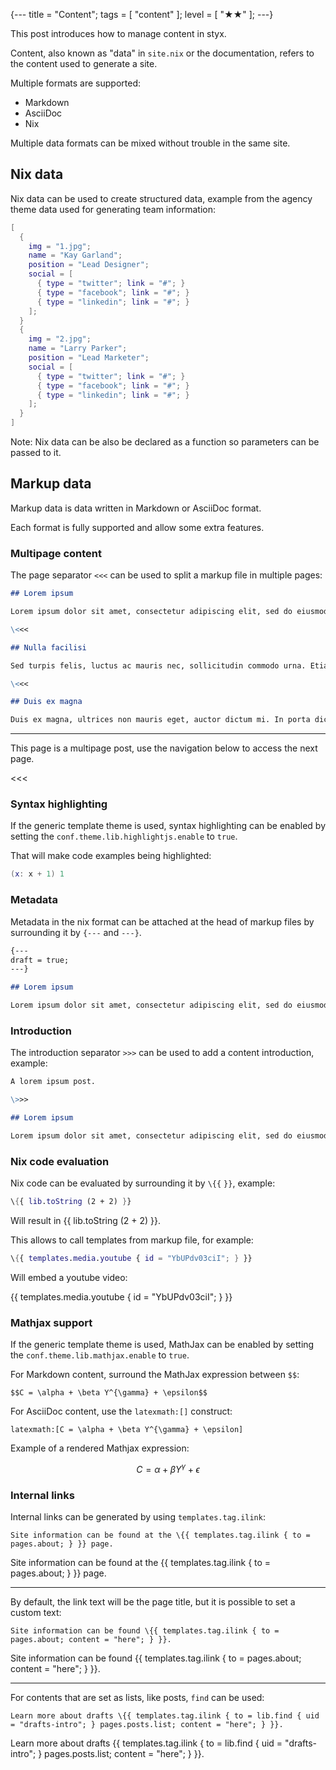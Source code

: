{---
title = "Content";
tags = [ "content" ];
level = [ "★★" ];
---}

This post introduces how to manage content in styx.

>>>

Content, also known as "data" in `site.nix` or the documentation, refers to the content used to generate a site.

Multiple formats are supported:

- Markdown
- AsciiDoc
- Nix

Multiple data formats can be mixed without trouble in the same site.

## Nix data

Nix data can be used to create structured data, example from the agency theme data used for generating team information:

```nix
[
  {
    img = "1.jpg";
    name = "Kay Garland";
    position = "Lead Designer";
    social = [
      { type = "twitter"; link = "#"; }
      { type = "facebook"; link = "#"; }
      { type = "linkedin"; link = "#"; }
    ];
  }
  {
    img = "2.jpg";
    name = "Larry Parker";
    position = "Lead Marketer";
    social = [
      { type = "twitter"; link = "#"; }
      { type = "facebook"; link = "#"; }
      { type = "linkedin"; link = "#"; }
    ];
  }
]
```

Note: Nix data can be also be declared as a function so parameters can be passed to it.

## Markup data

Markup data is data written in Markdown or AsciiDoc format.

Each format is fully supported and allow some extra features.

### Multipage content

The page separator `<<<` can be used to split a markup file in multiple pages:

```Markdown
## Lorem ipsum

Lorem ipsum dolor sit amet, consectetur adipiscing elit, sed do eiusmod tempor incididunt ut labore et dolore magna aliqua.

\<<<

## Nulla facilisi

Sed turpis felis, luctus ac mauris nec, sollicitudin commodo urna. Etiam eleifend interdum velit, quis egestas elit commodo nec.

\<<<

## Duis ex magna

Duis ex magna, ultrices non mauris eget, auctor dictum mi. In porta dictum finibus. Nulla ultricies nunc ut risus maximus, non maximus nunc elementum.
```

---

This page is a multipage post, use the navigation below to access the next page.

<<<

### Syntax highlighting

If the generic template theme is used, syntax highlighting can be enabled by setting the `conf.theme.lib.highlightjs.enable` to `true`.

That will make code examples being highlighted:

```nix
(x: x + 1) 1
```

### Metadata

Metadata in the nix format can be attached at the head of markup files by surrounding it by `{---` and `---}`.

```Markdown
{---
draft = true;
---}

## Lorem ipsum

Lorem ipsum dolor sit amet, consectetur adipiscing elit, sed do eiusmod tempor incididunt ut labore et dolore magna aliqua.
```

### Introduction

The introduction separator `>>>` can be used to add a content introduction, example:

```Markdown
A lorem ipsum post.

\>>>

## Lorem ipsum

Lorem ipsum dolor sit amet, consectetur adipiscing elit, sed do eiusmod tempor incididunt ut labore et dolore magna aliqua.
```

### Nix code evaluation

Nix code can be evaluated by surrounding it by `\{{` `}}`, example:

```nix
\{{ lib.toString (2 + 2) }}
```

Will result in {{ lib.toString (2 + 2) }}.

This allows to call templates from markup file, for example:

```nix
\{{ templates.media.youtube { id = "YbUPdv03ciI"; } }}
```

Will embed a youtube video:

{{ templates.media.youtube { id = "YbUPdv03ciI"; } }}


### Mathjax support

If the generic template theme is used, MathJax can be enabled by setting the `conf.theme.lib.mathjax.enable` to `true`.

For Markdown content, surround the MathJax expression between `$$`:

```
$$C = \alpha + \beta Y^{\gamma} + \epsilon$$
```

For AsciiDoc content, use the `latexmath:[]` construct:

```
latexmath:[C = \alpha + \beta Y^{\gamma} + \epsilon]
```

Example of a rendered Mathjax expression:

$$C = \alpha + \beta Y^{\gamma} + \epsilon$$

### Internal links

Internal links can be generated by using `templates.tag.ilink`:

```
Site information can be found at the \{{ templates.tag.ilink { to = pages.about; } }} page.
```

Site information can be found at the {{ templates.tag.ilink { to = pages.about; } }} page.

---

By default, the link text will be the page title, but it is possible to set a custom text:

```
Site information can be found \{{ templates.tag.ilink { to = pages.about; content = "here"; } }}.
```

Site information can be found {{ templates.tag.ilink { to = pages.about; content = "here"; } }}.

---

For contents that are set as lists, like posts, `find` can be used:

```
Learn more about drafts \{{ templates.tag.ilink { to = lib.find { uid = "drafts-intro"; } pages.posts.list; content = "here"; } }}.
```

Learn more about drafts {{ templates.tag.ilink { to = lib.find { uid = "drafts-intro"; } pages.posts.list; content = "here"; } }}.

